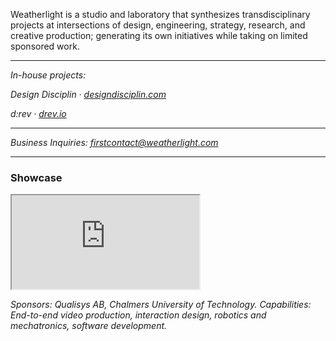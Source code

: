 Weatherlight is a studio and laboratory that synthesizes transdisciplinary projects at intersections of design, engineering, strategy, research, and creative production; generating its own initiatives while taking on limited sponsored work.

---

*In-house projects:*

*Design Disciplin &#8231; [designdisciplin.com](https://www.designdisciplin.com)*

*d:rev &#8231; [drev.io](https://www.drev.io)*

---

*Business Inquiries: [firstcontact@weatherlight.com](mailto:firstcontact@weatherlight.com)*

---

### Showcase

<div class="ratio-16x9">
<iframe src="https://www.youtube.com/embed/IVMFvLN44Ts" allowfullscreen></iframe>
</div>

*Sponsors: Qualisys AB, Chalmers University of Technology. Capabilities: End-to-end video production, interaction design, robotics and mechatronics, software development.*
